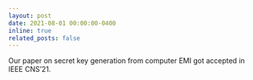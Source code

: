 ```yaml
---
layout: post
date: 2021-08-01 00:00:00-0400
inline: true
related_posts: false
---
```


Our paper on secret key generation from computer EMI got accepted in IEEE CNS’21.